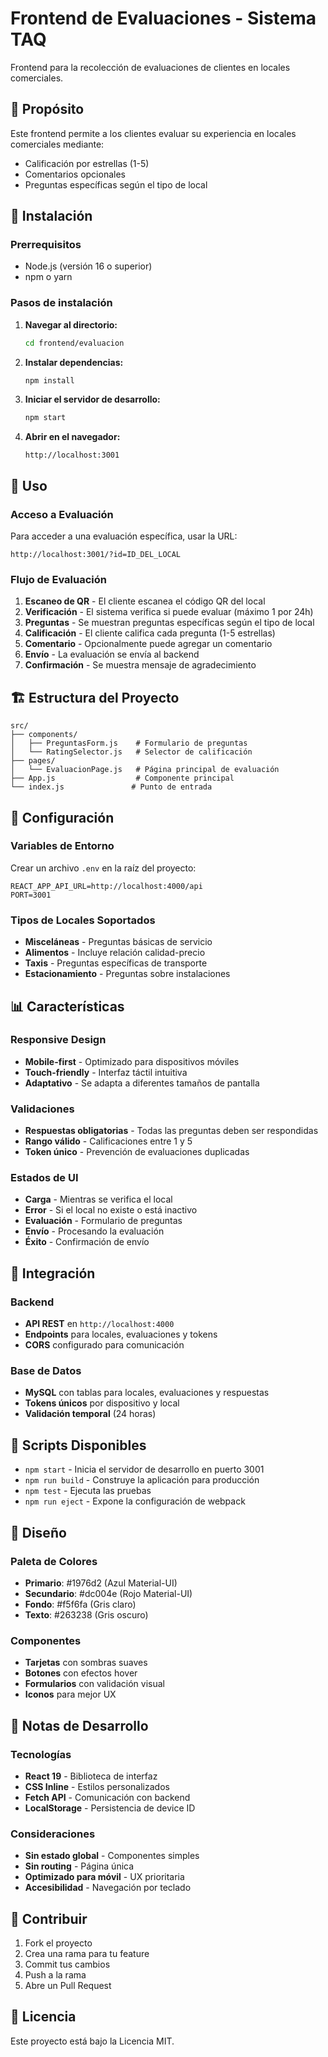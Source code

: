 # Frontend de Evaluaciones - Sistema TAQ

Frontend para la recolección de evaluaciones de clientes en locales comerciales.

## 🎯 Propósito

Este frontend permite a los clientes evaluar su experiencia en locales comerciales mediante:
- Calificación por estrellas (1-5)
- Comentarios opcionales
- Preguntas específicas según el tipo de local

## 🚀 Instalación

### Prerrequisitos
- Node.js (versión 16 o superior)
- npm o yarn

### Pasos de instalación

1. **Navegar al directorio:**
   ```bash
   cd frontend/evaluacion
   ```

2. **Instalar dependencias:**
   ```bash
   npm install
   ```

3. **Iniciar el servidor de desarrollo:**
   ```bash
   npm start
   ```

4. **Abrir en el navegador:**
   ```
   http://localhost:3001
   ```

## 📱 Uso

### Acceso a Evaluación
Para acceder a una evaluación específica, usar la URL:
```
http://localhost:3001/?id=ID_DEL_LOCAL
```

### Flujo de Evaluación
1. **Escaneo de QR** - El cliente escanea el código QR del local
2. **Verificación** - El sistema verifica si puede evaluar (máximo 1 por 24h)
3. **Preguntas** - Se muestran preguntas específicas según el tipo de local
4. **Calificación** - El cliente califica cada pregunta (1-5 estrellas)
5. **Comentario** - Opcionalmente puede agregar un comentario
6. **Envío** - La evaluación se envía al backend
7. **Confirmación** - Se muestra mensaje de agradecimiento

## 🏗️ Estructura del Proyecto

```
src/
├── components/
│   ├── PreguntasForm.js    # Formulario de preguntas
│   └── RatingSelector.js   # Selector de calificación
├── pages/
│   └── EvaluacionPage.js   # Página principal de evaluación
├── App.js                  # Componente principal
└── index.js               # Punto de entrada
```

## 🔧 Configuración

### Variables de Entorno
Crear un archivo `.env` en la raíz del proyecto:
```env
REACT_APP_API_URL=http://localhost:4000/api
PORT=3001
```

### Tipos de Locales Soportados
- **Misceláneas** - Preguntas básicas de servicio
- **Alimentos** - Incluye relación calidad-precio
- **Taxis** - Preguntas específicas de transporte
- **Estacionamiento** - Preguntas sobre instalaciones

## 📊 Características

### Responsive Design
- **Mobile-first** - Optimizado para dispositivos móviles
- **Touch-friendly** - Interfaz táctil intuitiva
- **Adaptativo** - Se adapta a diferentes tamaños de pantalla

### Validaciones
- **Respuestas obligatorias** - Todas las preguntas deben ser respondidas
- **Rango válido** - Calificaciones entre 1 y 5
- **Token único** - Prevención de evaluaciones duplicadas

### Estados de UI
- **Carga** - Mientras se verifica el local
- **Error** - Si el local no existe o está inactivo
- **Evaluación** - Formulario de preguntas
- **Envío** - Procesando la evaluación
- **Éxito** - Confirmación de envío

## 🔗 Integración

### Backend
- **API REST** en `http://localhost:4000`
- **Endpoints** para locales, evaluaciones y tokens
- **CORS** configurado para comunicación

### Base de Datos
- **MySQL** con tablas para locales, evaluaciones y respuestas
- **Tokens únicos** por dispositivo y local
- **Validación temporal** (24 horas)

## 🚀 Scripts Disponibles

- `npm start` - Inicia el servidor de desarrollo en puerto 3001
- `npm run build` - Construye la aplicación para producción
- `npm test` - Ejecuta las pruebas
- `npm run eject` - Expone la configuración de webpack

## 🎨 Diseño

### Paleta de Colores
- **Primario**: #1976d2 (Azul Material-UI)
- **Secundario**: #dc004e (Rojo Material-UI)
- **Fondo**: #f5f6fa (Gris claro)
- **Texto**: #263238 (Gris oscuro)

### Componentes
- **Tarjetas** con sombras suaves
- **Botones** con efectos hover
- **Formularios** con validación visual
- **Iconos** para mejor UX

## 📝 Notas de Desarrollo

### Tecnologías
- **React 19** - Biblioteca de interfaz
- **CSS Inline** - Estilos personalizados
- **Fetch API** - Comunicación con backend
- **LocalStorage** - Persistencia de device ID

### Consideraciones
- **Sin estado global** - Componentes simples
- **Sin routing** - Página única
- **Optimizado para móvil** - UX prioritaria
- **Accesibilidad** - Navegación por teclado

## 🤝 Contribuir

1. Fork el proyecto
2. Crea una rama para tu feature
3. Commit tus cambios
4. Push a la rama
5. Abre un Pull Request

## 📄 Licencia

Este proyecto está bajo la Licencia MIT.
